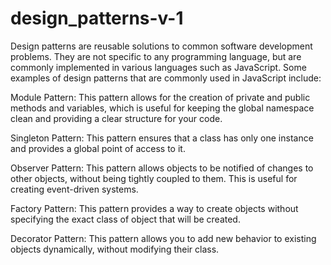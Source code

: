 # design_patterns-v-1
Design patterns are reusable solutions to common software development problems. They are not specific to any programming language, but are commonly implemented in various languages such as JavaScript. Some examples of design patterns that are commonly used in JavaScript include:

Module Pattern: 
  This pattern allows for the creation of private    and public methods and variables, which is useful for keeping the global namespace clean and providing a clear structure for your code.

Singleton Pattern: 
  This pattern ensures that a class has only one instance and provides a global point of access to it.

Observer Pattern: 
  This pattern allows objects to be notified of changes to other objects, without being tightly coupled to them. This is useful for creating event-driven systems.

Factory Pattern: 
  This pattern provides a way to create objects without specifying the exact class of object that will be created.

Decorator Pattern: 
  This pattern allows you to add new behavior to existing objects dynamically, without modifying their class.